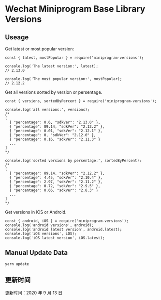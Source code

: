 
# Wechat Miniprogram Base Library Versions

## Useage

Get latest or most popular version:

```;
const { latest, mostPopular } = require('miniprogram-versions');

console.log('The latest version:', latest);
// 2.13.0

console.log('The most popular version:', mostPopular);
// 2.12.2

```

Get all versions sorted by version or persentage.

```
const { versions, sortedByPercent } = require('miniprogram-versions');

console.log('all versions:', versions);
/*
[
  { "percentage": 0.6, "sdkVer": "2.13.0" },
  { "percentage": 89.14, "sdkVer": "2.12.2" },
  { "percentage": 0.01, "sdkVer": "2.12.1" },
  { "percentage": 0, "sdkVer": "2.12.0" },
  { "percentage": 0.16, "sdkVer": "2.11.3" }
  ...
]
*/

console.log('sorted versions by persentage:', sortedByPercent);
/*
[
  { "percentage": 89.14, "sdkVer": "2.12.2" },
  { "percentage": 4.45, "sdkVer": "2.10.4" },
  { "percentage": 2.97, "sdkVer": "2.11.2" },
  { "percentage": 0.72, "sdkVer": "2.9.5" },
  { "percentage": 0.66, "sdkVer": "2.8.3" }
  ...
]
*/
```

Get versions in iOS or Android.

```
const { android, iOS } = require('miniprogram-versions');
console.log('android versions', android);
console.log('android latest version', android.latest);
console.log('iOS versions', iOS);
console.log('iOS latest version', iOS.latest);
```

## Manual Update Data

```
yarn update
```

## 更新时间

更新时间：2020 年 9 月 13 日
